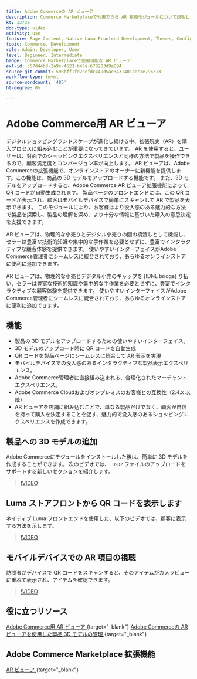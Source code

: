 ```yaml
---
title: Adobe Commerceの AR ビューア
description: Commerce Marketplaceで利用できる AR 視聴モジュールについて説明します。
kt: 13738
doc-type: video
activity: use
feature: Page Content, Native Luma Frontend Development, Themes, Configuration
topic: Commerce, Development
role: Admin, Developer, User
level: Beginner, Intermediate
badge: Commerce Marketplaceで使用可能な AR ビューア
exl-id: c57d44b3-2a9c-4623-b45a-678203d9a894
source-git-commit: 598bff1fd2cefdc449d5ae3431401aec1e796313
workflow-type: tm+mt
source-wordcount: '485'
ht-degree: 0%

---
```


# Adobe Commerce用 AR ビューア

デジタルショッピングランドスケープが進化し続ける中、拡張現実（AR）を購入プロセスに組み込むことが重要になってきています。 AR を使用すると、ユーザーは、対面でのショッピングエクスペリエンスと同様の方法で製品を操作できるので、顧客満足度とコンバージョン率が向上します。
AR ビューアは、Adobe Commerceの拡張機能で、オンラインストアのオーナーに新機能を提供します。この機能は、商品の 3D モデルをアップロードする機能です。 また、3D モデルをアップロードすると、Adobe Commerce AR ビューア拡張機能によって QR コードが自動生成されます。 製品ページのフロントエンドには、この QR コードが表示され、顧客はモバイルデバイスで簡単にスキャンして AR で製品を表示できます。 このモジュールにより、お客様はより没入感のある魅力的な方法で製品を探索し、製品の理解を深め、より十分な情報に基づいた購入の意思決定を支援できます。

AR ビューアは、物理的な小売りとデジタル小売りの間の橋渡しとして機能し、セラーは豊富な技術的知識や集中的な手作業を必要とせずに、豊富でインタラクティブな顧客体験を提供できます。 使いやすいインターフェイスがAdobe Commerce管理者にシームレスに統合されており、あらゆるオンラインストアに便利に追加できます。

AR ビューアは、物理的な小売とデジタル小売のギャップを [!DNL bridge] り払い、セラーは豊富な技術的知識や集中的な手作業を必要とせずに、豊富でインタラクティブな顧客体験を提供できます。 使いやすいインターフェイスがAdobe Commerce管理者にシームレスに統合されており、あらゆるオンラインストアに便利に追加できます。

## 機能

- 製品の 3D モデルをアップロードするための使いやすいインターフェイス。
- 3D モデルのアップロード時に QR コードを自動生成
- QR コードを製品ページにシームレスに統合して AR 表示を実現
- モバイルデバイスでの没入感のあるインタラクティブな製品表示エクスペリエンス。
- Adobe Commerce管理者に直接組み込まれる、合理化されたマーチャントエクスペリエンス。
- Adobe Commerce Cloudおよびオンプレミスのお客様との互換性（2.4.x 以降）
- AR ビューアを店舗に組み込むことで、単なる製品だけでなく、顧客が自信を持って購入を決定することを促す、魅力的で没入感のあるショッピングエクスペリエンスを作成できます。

## 製品への 3D モデルの追加

Adobe Commerceにモジュールをインストールした後は、簡単に 3D モデルを作成することができます。
次のビデオでは、`.USDZ` ファイルのアップロードをサポートする新しいセクションを紹介します。

>[!VIDEO](https://video.tv.adobe.com/v/3422370?learn=on)

## Luma ストアフロントから QR コードを表示します

ネイティブ Luma フロントエンドを使用した、以下のビデオでは、顧客に表示する方法を示します。

>[!VIDEO](https://video.tv.adobe.com/v/3422371?learn=on)

## モバイルデバイスでの AR 項目の視聴

訪問者がデバイスで QR コードをスキャンすると、そのアイテムがカメラビューに重ねて表示され、アイテムを確認できます。

>[!VIDEO](https://video.tv.adobe.com/v/3422372?learn=on)

## 役に立つリソース

[Adobe Commerce用 AR ビューア ](https://experienceleague.adobe.com/docs/commerce-admin/catalog/products/digital-assets/product-3d-model/ar-viewer-overview.html){target="_blank"}
[Adobe Commerceの AR ビューアを使用した製品 3D モデルの管理 ](https://experienceleague.adobe.com/docs/commerce-admin/catalog/products/digital-assets/product-3d-model/ar-viewer-setup.html){target="_blank"}

## Adobe Commerce Marketplace 拡張機能

[AR ビューア ](https://commercemarketplace.adobe.com/magento-module-arviewer.html){target="_blank"}
